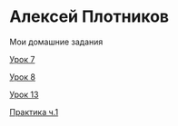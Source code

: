 # Алексей Плотников
Мои домашние задания

[Урок 7](https://webskjol.github.io/lesson_7/ "Седьмой")

[Урок 8](https://webskjol.github.io/lesson_8/ "Восьмой")

[Урок 13](https://webskjol.github.io/lesson_12/ "Тринадцатый")

[Практика ч.1](https://webskjol.github.io/practice_1// "Практика")
